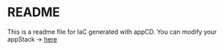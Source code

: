 # README
This is a readme file for IaC generated with appCD.
You can modify your appStack -> [here](http://cloud.stackgen.com/appstacks/014b1427-4e53-4d5f-a423-b444536cd543)
